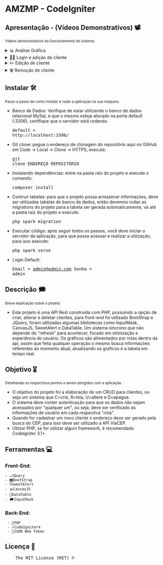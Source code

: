 # AMZMP - CodeIgniter
## Apresentação - (Vídeos Demonstrativos) 📽️
<sub>Vídeos demonstrativos do funcionamento do sistema.</sub>

<details>
  <summary>📊 Análise Gráfica</summary>
https://github.com/yanrodrigues205/AMZMP-CodeIgniter/assets/92941649/b400e17a-9d68-4f67-8166-aace6346db28
</details>

<details>
  <summary>👨‍💻 Login e adição de cliente</summary>
https://github.com/yanrodrigues205/AMZMP-CodeIgniter/assets/92941649/dc50af2a-2383-4cb6-9007-cca98c0ecf92
</details>

<details>
  <summary>✏️ Edição de cliente</summary>
https://github.com/yanrodrigues205/AMZMP-CodeIgniter/assets/92941649/0ea52eb1-2740-410d-a3b5-c330d96ef708
</details>

<details>
  <summary>🗑️ Remoção de cliente</summary>
https://github.com/yanrodrigues205/AMZMP-CodeIgniter/assets/92941649/eed346b4-8217-4cd9-a05c-8fe7d7f0c00f
</details>





## Instalar 🛠️
<sub>Passo a passo de como instalar e rodar a aplicação na sua máquina.</sub>
- Banco de Dados: Verifique de estar utilizando o banco de dados relacional MySql, e que o mesmo esteja alocado na porta default (:3306), certifique que o servidor está rodando. <pre>default = http://localhost:3306/ </pre>
- Git clone: pegue o endereço de clonagem do repositório aqui no GitHub em Code -> Local -> Clone -> HTTPS, execute: <pre>git clone ENDEREÇO_REPOSITÓRIO</pre>
- Instalando dependências: entre na pasta raiz do projeto e execute o comando: <pre>composer install</pre>
- Contruir tabelas: para que o projeto possa armazenar informações, deve ser utilizadas tabelas do banco de dados, então devemos rodas as migrations do projeto para a tabela ser gerada automaticamente, vá até a pasta raiz do projeto e execute: <pre>php spark migration</pre>
- Executar código: após seguir todos os passos, você deve iniciar o servidor da aplicação, para que possa acessar e realizar a utilização, para isso execute: <pre>php spark serve</pre>
- Login Default: <pre>Email = admin@admin.com
 Senha = admin</pre>

 ## Descrição 🗯️
 <sub>Breve explicação sobre o projeto</sub>
 - Este projeto é uma API Rest construída com PHP, possuindo a opção de criar, alterar e deletar clientes, para front-end foi utilizado BootStrap e JQuery, foram utilizadas algumas bibliotecas como InputMask, CanvasJS, SweetAlert e DataTable. Um sistema síncrono que não depende de "refresh" para acontecer, focado em otimização e experiência do usuário. Os gráficos são alimentados por rotas dentro da api, assim que feita qualquer operação o mesmo busca informações referentes ao momento atual, atualizando os grafícos e a tabela em tempo real. 

## Objetivo 🎖️
<sub>Detalhando os respectivos pontos a serem atingidos com a aplicação.</sub>
- O objetivo do projeto foi a elaboração de um CRUD para clientes, ou seja um sistema que C=crie, R=leia, U=altere e D=apague.
- O sistema deve conter autenticação para que os dados não sejam acessados por "qualquer um", ou seja, deve ser verificado as informações de usuário em cada respectiva "rota".
- Quando for cadastrar um novo cliente o endereço deve ser gerado pela busca do CEP, para isso deve ser utilizado a API ViaCEP.
- Utilzar PHP, se for utilizar algum framework, é recomendado CodeIgniter 3.1+.

## Ferramentas 💻
### Front-End:
    - ☕JQuery
    - 🅱️BootStrap
    - ‼️SweetAlert
    - 📊CanvasJS
    - 📅DataTable
    - 🗯️InputMask
### Back-End:
     - 🐘PHP
     - 🔥CodeIgniter4
     - 💱JSON Web Token

## Licença 🔑
  <pre>
    The MIT License (MIT) &copy;
  </pre>
      

  

